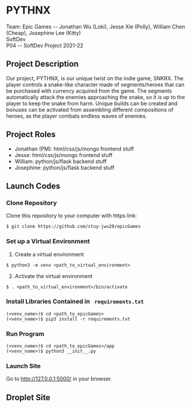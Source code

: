 # PYTHNX

Team: Epic Games -- Jonathan Wu (Loki), Jesse Xie (Polly), William Chen (Cheap), Josephine Lee (Kitty)  
SoftDev  
P04 -- SoftDev Project 2021-22

## Project Description
Our project, PYTHNX, is our unique twist on the indie game, SNKRX. The player controls a snake-like character made of segments/heroes that can be purchased with currency acquired from the game. The segments automatically attack the enemies approaching the snake, so it is up to the player to keep the snake from harm. Unique builds can be created and bonuses can be activated from assembling different compositions of heroes, as the player combats endless waves of enemies. 

## Project Roles
- Jonathan (PM): html/css/js/mongo frontend stuff
- Jesse: html/css/js/mongo frontend stuff
- William: python/js/flask backend stuff
- Josephine: python/js/flask backend stuff

## Launch Codes
### Clone Repository

Clone this repository to your computer with https link:
```shell 
$ git clone https://github.com/stuy-jwu20/epicGames
```

### Set up a Virtual Environment

1. Create a virtual environment
  ```
  $ python3 -m venv <path_to_virtual_environment>
  ```

2. Activate the virtual environment
  ```
  $ . <path_to_virtual_environment>/bin/activate
  ```

### Install Libraries Contained in ``` requirements.txt```

```
(<venv_name>)$ cd <path_to_epicGames>
(<venv_name>)$ pip3 install -r requirements.txt 
```

### Run Program

```
(<venv_name>)$ cd <path_to_epicGames>/app
(<venv_name>)$ python3 __init__.py
```

### Launch Site

Go to http://127.0.0.1:5000/ in your browser.

##  Droplet Site
